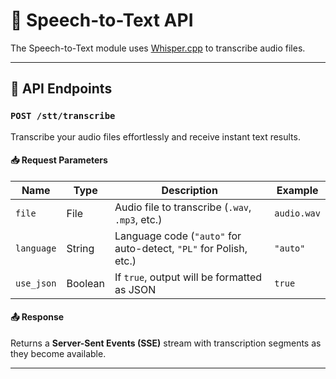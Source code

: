 # 🎤 Speech-to-Text API

The Speech-to-Text module uses [Whisper.cpp](https://github.com/ggerganov/whisper.cpp) to transcribe audio files. 

---

## 🚀 API Endpoints

### `POST /stt/transcribe`

Transcribe your audio files effortlessly and receive instant text results.

#### 📥 Request Parameters

| Name        | Type     | Description                                               | Example      |
|-------------|----------|-----------------------------------------------------------|--------------|
| `file`      | File     | Audio file to transcribe (`.wav`, `.mp3`, etc.)           | `audio.wav`  |
| `language`  | String   | Language code (`"auto"` for auto-detect, `"PL"` for Polish, etc.) | `"auto"`     |
| `use_json`  | Boolean  | If `true`, output will be formatted as JSON               | `true`       |

#### 📤 Response

Returns a **Server-Sent Events (SSE)** stream with transcription segments as they become available.

---
